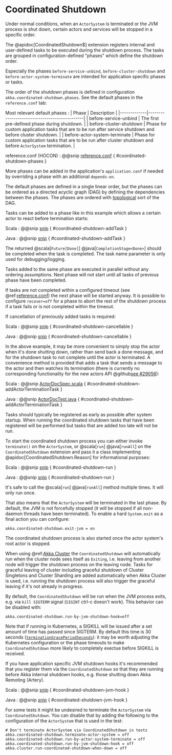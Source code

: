 # Coordinated Shutdown

Under normal conditions, when an `ActorSystem` is terminated or the JVM process is shut down, certain
actors and services will be stopped in a specific order. 

The @apidoc[CoordinatedShutdown$] extension registers internal and user-defined tasks to be executed during the shutdown process. The tasks are grouped in configuration-defined "phases" which define the shutdown order.

Especially the phases `before-service-unbind`, `before-cluster-shutdown` and
`before-actor-system-terminate` are intended for application specific phases or tasks.

The order of the shutdown phases is defined in configuration `akka.coordinated-shutdown.phases`. See the default phases in the `reference.conf` tab:

Most relevant default phases
:   | Phase | Description |
|-------------|----------------------------------------------|
| before-service-unbind | The first pre-defined phase during shutdown. |
| before-cluster-shutdown | Phase for custom application tasks that are to be run after service shutdown and before cluster shutdown. |
| before-actor-system-terminate | Phase for custom application tasks that are to be run after cluster shutdown and before `ActorSystem` termination. |

reference.conf (HOCON)
:   @@snip [reference.conf](/akka-actor/src/main/resources/reference.conf) { #coordinated-shutdown-phases }

More phases can be added in the application's `application.conf` if needed by overriding a phase with an
additional `depends-on`.

The default phases are defined in a single linear order, but the phases can be ordered as a
directed acyclic graph (DAG) by defining the dependencies between the phases.
The phases are ordered with [topological](https://en.wikipedia.org/wiki/Topological_sorting) sort of the DAG.

Tasks can be added to a phase like in this example which allows a certain actor to react before termination starts:

Scala
:  @@snip [snip](/akka-docs/src/test/scala/docs/actor/typed/CoordinatedActorShutdownSpec.scala) { #coordinated-shutdown-addTask }

Java
:  @@snip [snip](/akka-docs/src/test/java/jdocs/actor/typed/CoordinatedActorShutdownTest.java) { #coordinated-shutdown-addTask }

The returned @scala[`Future[Done]`] @java[`CompletionStage<Done>`] should be completed when the task is completed. The task name parameter
is only used for debugging/logging.

Tasks added to the same phase are executed in parallel without any ordering assumptions.
Next phase will not start until all tasks of previous phase have been completed.

If tasks are not completed within a configured timeout (see @ref:[reference.conf](general/configuration-reference.md#config-akka-actor))
the next phase will be started anyway. It is possible to configure `recover=off` for a phase
to abort the rest of the shutdown process if a task fails or is not completed within the timeout.

If cancellation of previously added tasks is required:

Scala
:  @@snip [snip](/akka-docs/src/test/scala/docs/actor/typed/CoordinatedActorShutdownSpec.scala) { #coordinated-shutdown-cancellable }

Java
:  @@snip [snip](/akka-docs/src/test/java/jdocs/actor/typed/CoordinatedActorShutdownTest.java) { #coordinated-shutdown-cancellable }

In the above example, it may be more convenient to simply stop the actor when it's done shutting down, rather than send back a done message,
and for the shutdown task to not complete until the actor is terminated. A convenience method is provided that adds a task that sends
a message to the actor and then watches its termination (there is currently no corresponding functionality for the new actors API @github[see #29056](#29056)):

Scala
:  @@snip [ActorDocSpec.scala](/akka-docs/src/test/scala/docs/actor/ActorDocSpec.scala) { #coordinated-shutdown-addActorTerminationTask }

Java
:  @@snip [ActorDocTest.java](/akka-docs/src/test/java/jdocs/actor/ActorDocTest.java) { #coordinated-shutdown-addActorTerminationTask }

Tasks should typically be registered as early as possible after system startup. When running
the coordinated shutdown tasks that have been registered will be performed but tasks that are
added too late will not be run.

To start the coordinated shutdown process you can either invoke `terminate()` on the `ActorSystem`, or @scala[`run`] @java[`runAll`] on the `CoordinatedShutdown`
extension and pass it a class implementing @apidoc[CoordinatedShutdown.Reason] for informational purposes:

Scala
:  @@snip [snip](/akka-docs/src/test/scala/docs/actor/typed/CoordinatedActorShutdownSpec.scala) { #coordinated-shutdown-run }

Java
:  @@snip [snip](/akka-docs/src/test/java/jdocs/actor/typed/CoordinatedActorShutdownTest.java) { #coordinated-shutdown-run }

It's safe to call the @scala[`run`] @java[`runAll`] method multiple times. It will only run once.

That also means that the `ActorSystem` will be terminated in the last phase. By default, the
JVM is not forcefully stopped (it will be stopped if all non-daemon threads have been terminated).
To enable a hard `System.exit` as a final action you can configure:

```
akka.coordinated-shutdown.exit-jvm = on
```

The coordinated shutdown process is also started once the actor system's root actor is stopped.

When using @ref:[Akka Cluster](cluster-usage.md) the `CoordinatedShutdown` will automatically run
when the cluster node sees itself as `Exiting`, i.e. leaving from another node will trigger
the shutdown process on the leaving node. Tasks for graceful leaving of cluster including graceful
shutdown of Cluster Singletons and Cluster Sharding are added automatically when Akka Cluster is used,
i.e. running the shutdown process will also trigger the graceful leaving if it's not already in progress.

By default, the `CoordinatedShutdown` will be run when the JVM process exits, e.g.
via `kill SIGTERM` signal (`SIGINT` ctrl-c doesn't work). This behavior can be disabled with:

```
akka.coordinated-shutdown.run-by-jvm-shutdown-hook=off
```

Note that if running in Kubernetes, a SIGKILL will be issued after a set amount of time has passed
since SIGTERM.  By default this time is 30 seconds ([`terminationGracePeriodSeconds`](https://kubernetes.io/docs/concepts/containers/container-lifecycle-hooks/#hook-handler-execution)):
it may be worth adjusting the Kubernetes configuration or the phase timeouts to make `CoordinatedShutdown`
more likely to completely exectue before SIGKILL is received.

If you have application specific JVM shutdown hooks it's recommended that you register them via the
`CoordinatedShutdown` so that they are running before Akka internal shutdown hooks, e.g.
those shutting down Akka Remoting (Artery).

Scala
:  @@snip [snip](/akka-docs/src/test/scala/docs/actor/typed/CoordinatedActorShutdownSpec.scala) { #coordinated-shutdown-jvm-hook }

Java
:  @@snip [snip](/akka-docs/src/test/java/jdocs/actor/typed/CoordinatedActorShutdownTest.java) { #coordinated-shutdown-jvm-hook }

For some tests it might be undesired to terminate the `ActorSystem` via `CoordinatedShutdown`.
You can disable that by adding the following to the configuration of the `ActorSystem` that is
used in the test:

```
# Don't terminate ActorSystem via CoordinatedShutdown in tests
akka.coordinated-shutdown.terminate-actor-system = off
akka.coordinated-shutdown.run-by-actor-system-terminate = off
akka.coordinated-shutdown.run-by-jvm-shutdown-hook = off
akka.cluster.run-coordinated-shutdown-when-down = off
```
